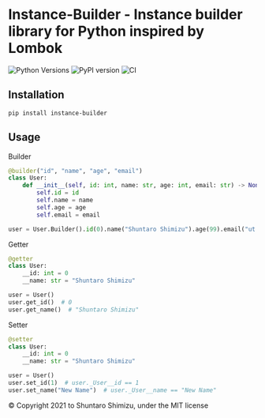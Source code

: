 # Instance-Builder - Instance builder library for Python inspired by Lombok

![Python Versions](https://img.shields.io/pypi/pyversions/instance-builder.svg)
![PyPI version](https://badge.fury.io/py/instance-builder.svg)
![CI](https://github.com/shimech/instance-builder/actions/workflows/test.yml/badge.svg)

## Installation

```shell
pip install instance-builder
```

## Usage

Builder

```python
@builder("id", "name", "age", "email")
class User:
    def __init__(self, id: int, name: str, age: int, email: str) -> None:
        self.id = id
        self.name = name
        self.age = age
        self.email = email

user = User.Builder().id(0).name("Shuntaro Shimizu").age(99).email("ut.s.shimizu@gmail.com").build()
```

Getter

```python
@getter
class User:
    __id: int = 0
    __name: str = "Shuntaro Shimizu"

user = User()
user.get_id()  # 0
user.get_name()  # "Shuntaro Shimizu"
```

Setter

```python
@setter
class User:
    __id: int = 0
    __name: str = "Shuntaro Shimizu"

user = User()
user.set_id(1)  # user._User__id == 1
user.set_name("New Name")  # user._User__name == "New Name"
```

© Copyright 2021 to Shuntaro Shimizu, under the MIT license
